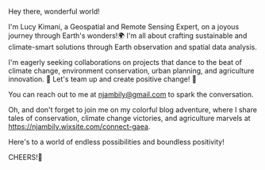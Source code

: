 Hey there, wonderful world! 

I'm Lucy Kimani, a Geospatial and Remote Sensing Expert, on a joyous journey through Earth's wonders!🌍
I'm all about crafting sustainable and climate-smart solutions through Earth observation and  spatial data analysis.

I'm eagerly seeking collaborations on projects that dance to the beat of climate change, environment conservation, urban planning, and agriculture innovation. 🌱
Let's team up and create positive change! 🌟

You can reach out to me at njambily@gmail.com to spark the conversation.

Oh, and don't forget to join me on my colorful blog adventure, where I share tales of conservation, climate change victories, and agriculture marvels at https://njambily.wixsite.com/connect-gaea.

Here's to a world of endless possibilities and boundless positivity! 

CHEERS!🥂
<!---
lucykim-ConnectGaea/lucykim-ConnectGaea is a ✨ special ✨ repository because its `README.md` (this file) appears on your GitHub profile.
You can click the Preview link to take a look at your changes.
--->

